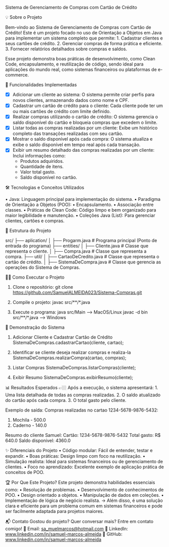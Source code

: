 Sistema de Gerenciamento de Compras com Cartão de Crédito

💡 Sobre o Projeto

Bem-vindo ao Sistema de Gerenciamento de Compras com Cartão de Crédito!
Este é um projeto focado no uso de Orientação a Objetos em Java para implementar um sistema completo que permite:
	1.	Cadastrar clientes e seus cartões de crédito.
	2.	Gerenciar compras de forma prática e eficiente.
	3.	Fornecer relatórios detalhados sobre compras e saldos.

 Esse projeto demonstra boas práticas de desenvolvimento, como Clean Code, encapsulamento, e reutilização de código,
 sendo ideal para aplicações do mundo real, como sistemas financeiros ou plataformas de e-commerce.

🚀 Funcionalidades Implementadas

- [x] Adicionar um cliente ao sistema: O sistema permite criar perfis para novos clientes, armazenando dados como nome e CPF.  
- [x] Cadastrar um cartão de crédito para o cliente: Cada cliente pode ter um ou mais cartões de crédito com limite definido.  
- [x] Realizar compras utilizando o cartão de crédito: O sistema gerencia o saldo disponível do cartão e bloqueia compras que excedem o limite.  
- [x] Listar todas as compras realizadas por um cliente: Exibe um histórico completo das transações realizadas com seu cartão.  
- [x] Mostrar o saldo disponível após cada compra: O sistema atualiza e exibe o saldo disponível em tempo real após cada transação.  
- [x] Exibir um resumo detalhado das compras realizadas por um cliente: Inclui informações como:  
  - Produtos adquiridos.  
  - Quantidade de itens.  
  - Valor total gasto.  
  - Saldo disponível no cartão. 


🛠️ Tecnologias e Conceitos Utilizados

  •	Java: Linguagem principal para implementação do sistema.
  •	Paradigma de Orientação a Objetos (POO):
  •	Encapsulamento.
  •	Associação entre classes.
  •	Práticas de Clean Code: Código limpo e bem organizado para maior legibilidade e manutenção.
  •	Coleções Java (List): Para gerenciar clientes, cartões e compras.

📂 Estrutura do Projeto

  src/
├── aplication/
│   ├── Progarm.java  # Programa principal (Ponto de entrada do programa)
├── entities/
│   ├── Cliente.java  # Classe que representa o cliente.
│   ├── Compra.java   # Classe que representa a compra.
├── util/
│   ├── CartaoDeCredito.java  # Classe que representa o cartão de crédito.
│   ├── SistemaDeCompra.java   # Classe que gerencia as operações do Sistema de Compras.

👩‍💻 Como Executar o Projeto

  1.	Clone o repositório:
    git clone https://github.com/SamuelALMEIDA023/Sistema-Compras.git

  2.	Compile o projeto:
    javac src/**/*.java

  3.  Execute o programa:
     java src/Main --> MacOS/Linux
     javac -d bin src/**/*.java  --> Windows

📝 Demonstração do Sistema

  1. Adicionar Cliente e Cadastrar Cartão de Crédito
    SistemaDeCompras.cadastrarCartao(cliente, cartao);

  2. Identificar se cliente deseja realizar compras e realiza-la
    SistemaDeCompras.realizarCompra(cartao, compras);

  3. Listar Compras
    SistemaDeCompras.listarCompras(cliente);

  5. Exibir Resumo
   SistemaDeCompras.exibirResumo(cliente);


 📊 Resultados Esperados
	👉🏼 Após a execução, o sistema apresentará:
	1.	Uma lista detalhada de todas as compras realizadas.
	2.	O saldo atualizado do cartão após cada compra.
	3.	O total gasto pelo cliente.

  Exemplo de saída:
   Compras realizadas no cartao 1234-5678-9876-5432: 
   1. Mochila - 500.0
   2. Caderno - 140.0

   Resumo do cliente Samuel:
   Cartão: 1234-5678-9876-5432
   Total gasto: R$ 640.0
   Saldo disponivel: 4360.0

✨ Diferenciais do Projeto
	•	Código modular: Fácil de entender, testar e expandir.
	•	Boas práticas: Design limpo com foco na reutilização.
	•	Simulação realista: Ideal para sistemas financeiros ou de gerenciamento de clientes.
	•	Foco no aprendizado: Excelente exemplo de aplicação prática de conceitos de POO.

🏆 Por Que Este Projeto?
   Este projeto demonstra habilidades essenciais como:
	•	Resolução de problemas.
  •	Desenvolvimento de conhecimentos de POO.
	•	Design orientado a objetos.
	•	Manipulação de dados em coleções.
	•	Implementação de lógica de negócio realista.
-> Além disso, é uma solução clara e eficiente para um problema comum em sistemas financeiros e pode ser facilmente adaptada para projetos maiores.

📬 Contato
Gostou do projeto? Quer conversar mais? Entre em contato comigo!
📧 Email: sa_muelmarcos@hotmail.com
💼 LinkedIn: www.linkedin.com/in/samuel-marcos-almeida
📂 GitHub: www.linkedin.com/in/samuel-marcos-almeida




  
 





 


    
